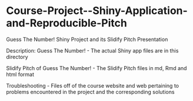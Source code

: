Course-Project--Shiny-Application-and-Reproducible-Pitch
========================================================

Guess The Number! Shiny Project and its Slidify Pitch Presentation

Description:
Guess The Number! - The actual Shiny app files are in this directory

Slidify Pitch of Guess The Number! - The Slidify Pitch files in md, Rmd and html format

Troubleshooting - Files off of the course website and web pertaining to problems 
encountered in the project and the corresponding solutions

